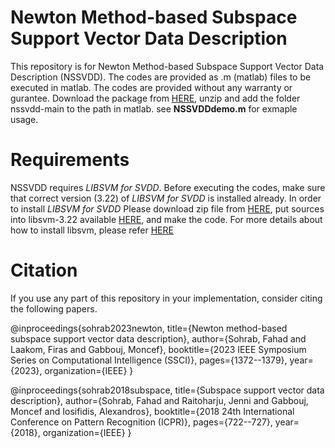 # Newton Method-based Subspace Support Vector Data Description

This repository is for Newton Method-based Subspace Support Vector Data Description (NSSVDD). The codes are provided as .m (matlab) files to be executed in matlab. The codes are provided without any warranty or gurantee. Download the package from [HERE](https://github.com/fahadsohrab/nssvdd/archive/main.zip), unzip and add the folder nssvdd-main to the path in matlab. see **NSSVDDdemo.m** for exmaple usage.

# Requirements
NSSVDD requires *LIBSVM for SVDD*. Before executing the codes, make sure that correct version (3.22) of *LIBSVM for SVDD* is installed already. In order to install *LIBSVM for SVDD*  Please download zip file from [HERE](https://www.csie.ntu.edu.tw/~cjlin/libsvmtools/svdd/libsvm-svdd-3.22.zip), put sources into libsvm-3.22 available [HERE](https://www.csie.ntu.edu.tw/~cjlin/libsvm/oldfiles/libsvm-3.22.zip), and make the code. For more details about how to install libsvm, please refer [HERE](https://www.csie.ntu.edu.tw/~cjlin/libsvmtools/#libsvm_for_svdd_and_finding_the_smallest_sphere_containing_all_data)

# Citation
If you use any part of this repository in your implementation, consider citing the following papers.

@inproceedings{sohrab2023newton,
  title={Newton method-based subspace support vector data description},
  author={Sohrab, Fahad and Laakom, Firas and Gabbouj, Moncef},
  booktitle={2023 IEEE Symposium Series on Computational Intelligence (SSCI)},
  pages={1372--1379},
  year={2023},
  organization={IEEE}
}

@inproceedings{sohrab2018subspace,
  title={Subspace support vector data description},
  author={Sohrab, Fahad and Raitoharju, Jenni and Gabbouj, Moncef and Iosifidis, Alexandros},
  booktitle={2018 24th International Conference on Pattern Recognition (ICPR)},
  pages={722--727},
  year={2018},
  organization={IEEE}
}



